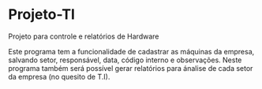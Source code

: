 # Projeto-TI
Projeto para controle e relatórios de Hardware

Este programa tem a funcionalidade de cadastrar as máquinas da empresa, salvando setor, responsável, data, código interno e observações.
Neste programa também será possível gerar relatórios para ánalise de cada setor da empresa (no quesito de T.I).
